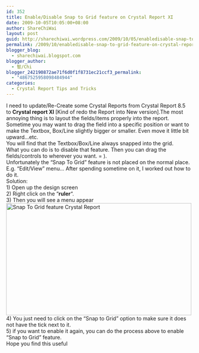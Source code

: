 ```yaml
---
id: 352
title: Enable/Disable Snap to Grid feature on Crystal Report XI
date: 2009-10-05T10:05:00+08:00
author: ShareChiWai
layout: post
guid: http://sharechiwai.wordpress.com/2009/10/05/enabledisable-snap-to-grid-feature-on-crystal-report-xi
permalink: /2009/10/enabledisable-snap-to-grid-feature-on-crystal-report-xi/
blogger_blog:
  - sharechiwai.blogspot.com
blogger_author:
  - 智/Chi
blogger_242190872ae71f6d0f1f8731ec21ccf3_permalink:
  - "4867525958098484944"
categories:
  - Crystal Report Tips and Tricks
---
```

<div style="margin:0;">
  I need to update/Re-Create some Crystal Reports from Crystal Report 8.5 to <span style="font-weight:bold;">Crystal report XI </span>[Kind of redo the Report into New version].The most annoying thing is to layout the fields/items properly into the report.
</div>

<div style="margin:0;">
</div>

<div style="margin:0;">
  Sometime you may want to drag the field into a specific position or want to make the Textbox, Box/Line slightly bigger or smaller. Even move it little bit upward&#8230;etc.
</div>

<div style="margin:0;">
</div>

<div style="margin:0;">
  You will find that the Textbox/Box/Line always snapped into the grid.
</div>

<div style="margin:0;">
</div>

<div style="margin:0;">
  What you can do is to disable that feature. Then you can drag the fields/controls to wherever you want. = ).
</div>

<div style="margin:0;">
</div>

<div style="margin:0;">
  Unfortunately the &#8220;Snap To Grid&#8221; feature is not placed on the normal place. E.g. &#8220;Edit/View&#8221; menu&#8230; After spending sometime on it, I worked out how to do it.
</div>

<div style="margin:0;">
</div>

<div style="margin:0;">
  Solution:
</div>

<div style="margin:0;">
</div>

<div style="margin:0;">
  1) Open up the design screen
</div>

<div style="margin:0;">
</div>

<div style="margin:0;">
  2) Right click on the &#8220;<span style="font-weight:bold;">ruler</span>&#8220;.
</div>

<div style="margin:0;">
</div>

<div style="margin:0;">
  3) Then you will see a menu appear
</div>

<div style="margin:0;">
</div>

<div style="margin:0;">
  <img alt="Snap To Grid feature Crystal Report" height="303" src="http://api.photoshop.com/home_453edadf42c44e2bba351fb5d2dfaeb1/adobe-px-assets/8c0df75d76d44bdcbaf45f4422b035a3" width="500" />
</div>

<div style="margin:0;">
</div>

<div style="margin:0;">
  4) You just need to click on the &#8220;Snap to Grid&#8221; option to make sure it does not have the tick next to it.
</div>

<div style="margin:0;">
</div>

<div style="margin:0;">
  5) if you want to enable it again, you can do the process above to enable &#8220;Snap to Grid&#8221; feature.
</div>

<div style="margin:0;">
</div>

<div style="margin:0;">
  Hope you find this useful
</div>